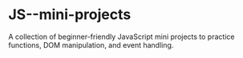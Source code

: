 # JS--mini-projects
A collection of beginner-friendly JavaScript mini projects to practice functions, DOM manipulation, and event handling. 

